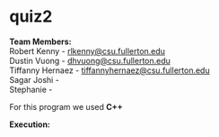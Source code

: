 # quiz2
<b>Team Members:</b><br>
 Robert Kenny - rlkenny@csu.fullerton.edu<br>
 Dustin Vuong - dhvuong@csu.fullerton.edu<br>
 Tiffanny Hernaez - tiffannyhernaez@csu.fullerton.edu<br>
 Sagar Joshi - <br>
 Stephanie - <br>
 
For this program we used <b>C++<b>

<b>Execution:</b>

